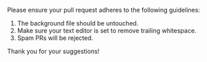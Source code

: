 Please ensure your pull request adheres to the following guidelines:

1. The background file should be untouched.
2. Make sure your text editor is set to remove trailing whitespace.
3. Spam PRs will be rejected.

Thank you for your suggestions!
